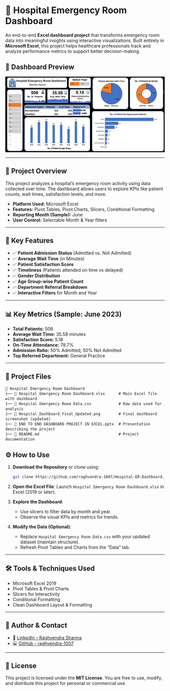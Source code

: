 # 🏥 Hospital Emergency Room Dashboard

An end-to-end **Excel dashboard project** that transforms emergency room data into meaningful insights using interactive visualizations. Built entirely in **Microsoft Excel**, this project helps healthcare professionals track and analyze performance metrics to support better decision-making.

## 📸 Dashboard Preview

![Dashboard Preview](./Hospital%20Dashboard%20Final.png)


---

## 📌 Project Overview

This project analyzes a hospital’s emergency room activity using data collected over time. The dashboard allows users to explore KPIs like patient counts, wait times, satisfaction levels, and more.

- **Platform Used:** Microsoft Excel
- **Features:** Pivot Tables, Pivot Charts, Slicers, Conditional Formatting
- **Reporting Month (Sample):** June
- **User Control:** Selectable Month & Year filters

---

## 🚀 Key Features

- ✅ **Patient Admission Status** (Admitted vs. Not Admitted)
- ✅ **Average Wait Time** (in Minutes)
- ✅ **Patient Satisfaction Score**
- ✅ **Timeliness** (Patients attended on time vs delayed)
- ✅ **Gender Distribution**
- ✅ **Age Group-wise Patient Count**
- ✅ **Department Referral Breakdown**
- ✅ **Interactive Filters** for Month and Year

---

## 📊 Key Metrics (Sample: June 2023)

- **Total Patients:** 506
- **Average Wait Time:** 35.58 minutes
- **Satisfaction Score:** 5.18
- **On-Time Attendance:** 78.7%
- **Admission Ratio:** 50% Admitted, 50% Not Admitted
- **Top Referred Department:** General Practice

---

## 📂 Project Files

```
📁 Hospital Emergency Room Dashboard
├── 📄 Hospital Emergency Room Dashboard.xlsx      # Main Excel file with dashboard
├── 📄 Hospital Emergency Room Data.csv            # Raw data used for analysis
├── 📄 Hospital_Dashboard_Final_Updated.png        # Final dashboard screenshot (updated)
├── 📄 END TO END DASHBOARD PROJECT IN EXCEL.pptx  # Presentation describing the project
├── 📄 README.md                                   # Project documentation
```

## ⚙️ How to Use

1. **Download the Repository** or clone using:
   ```bash
   git clone https://github.com/raghvendra-1007/Hospital-ER-Dashboard.git
   ```

2. **Open the Excel File**: Launch `Hospital Emergency Room Dashboard.xlsx` in Excel (2019 or later).

3. **Explore the Dashboard**:
   - Use slicers to filter data by month and year.
   - Observe the visual KPIs and metrics for trends.

4. **Modify the Data (Optional)**:
   - Replace `Hospital Emergency Room Data.csv` with your updated dataset (maintain structure).
   - Refresh Pivot Tables and Charts from the “Data” tab.

---

## 🛠 Tools & Techniques Used

- Microsoft Excel 2019
- Pivot Tables & Pivot Charts
- Slicers for Interactivity
- Conditional Formatting
- Clean Dashboard Layout & Formatting


---

## 👤 Author & Contact

- 💼 [LinkedIn – Raghvendra Sharma](https://www.linkedin.com/in/raghvendra-sharma2002/)
- 💻 [GitHub – raghvendra-1007](https://github.com/raghvendra-1007)

---

## 📜 License

This project is licensed under the **MIT License**. You are free to use, modify, and distribute this project for personal or commercial use.
